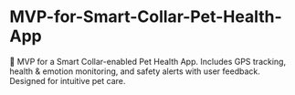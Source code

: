 # MVP-for-Smart-Collar-Pet-Health-App
📱 MVP for a Smart Collar-enabled Pet Health App. Includes GPS tracking, health &amp; emotion monitoring, and safety alerts with user feedback. Designed for intuitive pet care.
